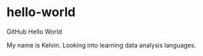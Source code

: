 # hello-world
GitHub Hello World

My name is Kelvin. Looking into learning data analysis languages. 

